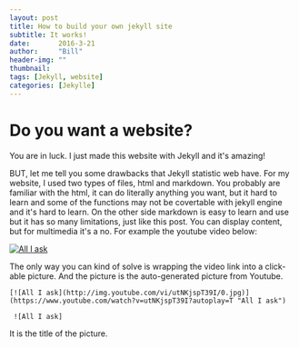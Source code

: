 ```yaml
---
layout: post
title: How to build your own jekyll site
subtitle: It works!
date:       2016-3-21
author:     "Bill"
header-img: ""
thumbnail: 
tags: [Jekyll, website]
categories: [Jekylle]
---
```


# Do you want a website?

You are in luck. I just made this website with Jekyll and it's amazing! 

BUT, let me tell you some drawbacks that Jekyll statistic web have. For my website, I used two types of files, html and markdown.
You probably are familiar with the html, it can do literally anything you want, but it hard to learn and some of the functions may not be covertable with jekyll engine and it's hard to learn.
On the other side markdown is easy to learn and use but it has so many limitations, just like this post. You can display content, but for multimedia it's a no. For example the youtube video below:  

[![All I ask](http://img.youtube.com/vi/utNKjspT39I/0.jpg)](https://www.youtube.com/watch?v=utNKjspT39I?autoplay=T "All I ask")

The only way you can kind of solve is wrapping the video link into a click-able picture. And the picture is the auto-generated picture from Youtube.

<pre><code>[![All I ask](http://img.youtube.com/vi/utNKjspT39I/0.jpg)](https://www.youtube.com/watch?v=utNKjspT39I?autoplay=T "All I ask")
</code></pre>

<pre><code> ![All I ask] </code></pre>
It is the title of the picture.

 
